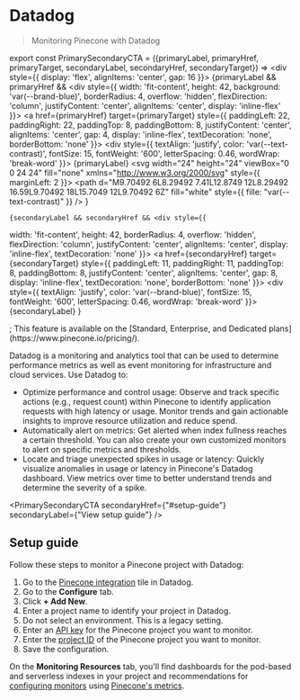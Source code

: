 # Datadog

> Monitoring Pinecone with Datadog

export const PrimarySecondaryCTA = ({primaryLabel, primaryHref, primaryTarget, secondaryLabel, secondaryHref, secondaryTarget}) => <div style={{
  display: 'flex',
  alignItems: 'center',
  gap: 16
}}>
   {primaryLabel && primaryHref && <div style={{
  width: 'fit-content',
  height: 42,
  background: 'var(--brand-blue)',
  borderRadius: 4,
  overflow: 'hidden',
  flexDirection: 'column',
  justifyContent: 'center',
  alignItems: 'center',
  display: 'inline-flex'
}}>
      <a href={primaryHref} target={primaryTarget} style={{
  paddingLeft: 22,
  paddingRight: 22,
  paddingTop: 8,
  paddingBottom: 8,
  justifyContent: 'center',
  alignItems: 'center',
  gap: 4,
  display: 'inline-flex',
  textDecoration: 'none',
  borderBottom: 'none'
}}>
        <div style={{
  textAlign: 'justify',
  color: 'var(--text-contrast)',
  fontSize: 15,
  fontWeight: '600',
  letterSpacing: 0.46,
  wordWrap: 'break-word'
}}>
          {primaryLabel}
        </div>
        <svg width="24" height="24" viewBox="0 0 24 24" fill="none" xmlns="http://www.w3.org/2000/svg" style={{
  marginLeft: 2
}}>
          <path d="M9.70492 6L8.29492 7.41L12.8749 12L8.29492 16.59L9.70492 18L15.7049 12L9.70492 6Z" fill="white" style={{
  fille: "var(--text-contrast)"
}} />
        </svg>
      </a>
    </div>}

    {secondaryLabel && secondaryHref && <div style={{
  width: 'fit-content',
  height: 42,
  borderRadius: 4,
  overflow: 'hidden',
  flexDirection: 'column',
  justifyContent: 'center',
  alignItems: 'center',
  display: 'inline-flex',
  textDecoration: 'none'
}}>
        <a href={secondaryHref} target={secondaryTarget} style={{
  paddingLeft: 11,
  paddingRight: 11,
  paddingTop: 8,
  paddingBottom: 8,
  justifyContent: 'center',
  alignItems: 'center',
  gap: 8,
  display: 'inline-flex',
  textDecoration: 'none',
  borderBottom: 'none'
}}>
          <div style={{
  textAlign: 'justify',
  color: 'var(--brand-blue)',
  fontSize: 15,
  fontWeight: '600',
  letterSpacing: 0.46,
  wordWrap: 'break-word'
}}>
            {secondaryLabel}
          </div>
        </a>
      </div>}

  </div>;

<Note>
  This feature is available on the [Standard, Enterprise, and Dedicated plans](https://www.pinecone.io/pricing/).
</Note>

Datadog is a monitoring and analytics tool that can be used to determine performance metrics as well as event monitoring for infrastructure and cloud services. Use Datadog to:

* Optimize performance and control usage: Observe and track specific actions (e.g., request count) within Pinecone to identify application requests with high latency or usage. Monitor trends and gain actionable insights to improve resource utilization and reduce spend.
* Automatically alert on metrics: Get alerted when index fullness reaches a certain threshold. You can also create your own customized monitors to alert on specific metrics and thresholds.
* Locate and triage unexpected spikes in usage or latency: Quickly visualize anomalies in usage or latency in Pinecone's Datadog dashboard. View metrics over time to better understand trends and determine the severity of a spike.

<PrimarySecondaryCTA secondaryHref={"#setup-guide"} secondaryLabel={"View setup guide"} />

## Setup guide

Follow these steps to monitor a Pinecone project with Datadog:

1. Go to the [Pinecone integration](https://app.datadoghq.com/integrations/pinecone) tile in Datadog.
2. Go to the **Configure** tab.
3. Click **+ Add New**.
4. Enter a project name to identify your project in Datadog.
5. Do not select an environment. This is a legacy setting.
6. Enter an [API key](/guides/projects/understanding-projects#api-keys) for the Pinecone project you want to monitor.
7. Enter the [project ID](/guides/projects/understanding-projects#project-ids) of the Pinecone project you want to monitor.
8. Save the configuration.

On the **Monitoring Resources** tab, you'll find dashboards for the pod-based and serverless indexes in your project and recommendations for [configuring monitors](https://docs.datadoghq.com/monitors/configuration/?tab=thresholdalert) using [Pinecone's metrics](/guides/production/monitoring#available-metrics).
